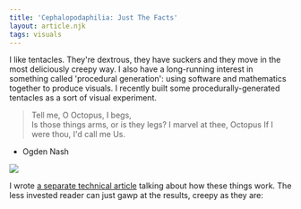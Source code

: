 ```yaml
---
title: 'Cephalopodaphilia: Just The Facts'
layout: article.njk
tags: visuals
---
```


I like tentacles.  They're dextrous, they have suckers and they move in the most deliciously creepy way.  I also have a long-running interest in something called 'procedural generation': using software and mathematics together to produce visuals.  I recently built some procedurally-generated tentacles as a sort of visual experiment.

>Tell me, O Octopus, I begs,<br/>
Is those things arms, or is they legs?
I marvel at thee, Octopus
If I were thou, I'd call me Us.
 - Ogden Nash

![](/media/cephalopods.png)

I wrote [a separate technical article](/cephalopodaphilia-tech-details) talking about how these things work.  The less invested reader can just gawp at the results, creepy as they are:

<script src="/js/Processing.js/processing.min.js"></script>
<canvas data-processing-sources="/media/Ceph6.pde"></canvas>